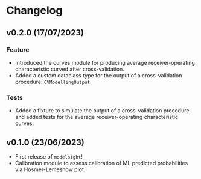 # Changelog

<!--next-version-placeholder-->

## v0.2.0 (17/07/2023)

### Feature

- Introduced the curves module for producing average receiver-operating characteristic curved after cross-validation.
- Added a custom dataclass type for the output of a cross-validation procedure: `CVModellingOutput`.

### Tests

- Added a fixture to simulate the output of a cross-validation procedure and added tests for the average receiver-operating characteristic curves.

## v0.1.0 (23/06/2023)

- First release of `modelsight`!
- Calibration module to assess calibration of ML predicted probabilities via Hosmer-Lemeshow plot.